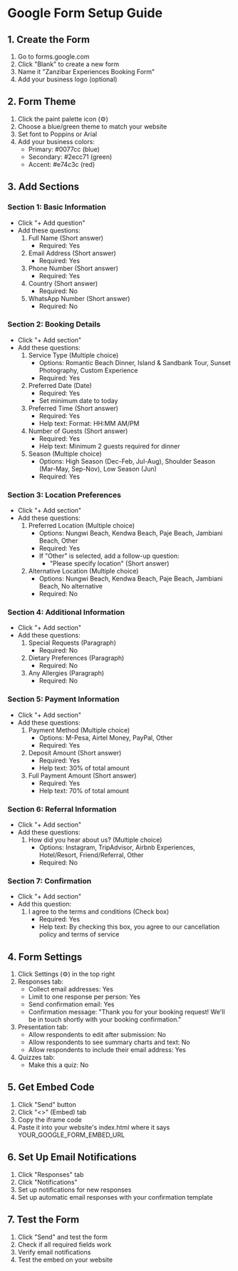 # Google Form Setup Guide

## 1. Create the Form
1. Go to forms.google.com
2. Click "Blank" to create a new form
3. Name it "Zanzibar Experiences Booking Form"
4. Add your business logo (optional)

## 2. Form Theme
1. Click the paint palette icon (⚙️)
2. Choose a blue/green theme to match your website
3. Set font to Poppins or Arial
4. Add your business colors:
   - Primary: #0077cc (blue)
   - Secondary: #2ecc71 (green)
   - Accent: #e74c3c (red)

## 3. Add Sections
### Section 1: Basic Information
- Click "+ Add question"
- Add these questions:
  1. Full Name (Short answer)
     - Required: Yes
  2. Email Address (Short answer)
     - Required: Yes
  3. Phone Number (Short answer)
     - Required: Yes
  4. Country (Short answer)
     - Required: No
  5. WhatsApp Number (Short answer)
     - Required: No

### Section 2: Booking Details
- Click "+ Add section"
- Add these questions:
  1. Service Type (Multiple choice)
     - Options: Romantic Beach Dinner, Island & Sandbank Tour, Sunset Photography, Custom Experience
     - Required: Yes
  2. Preferred Date (Date)
     - Required: Yes
     - Set minimum date to today
  3. Preferred Time (Short answer)
     - Required: Yes
     - Help text: Format: HH:MM AM/PM
  4. Number of Guests (Short answer)
     - Required: Yes
     - Help text: Minimum 2 guests required for dinner
  5. Season (Multiple choice)
     - Options: High Season (Dec-Feb, Jul-Aug), Shoulder Season (Mar-May, Sep-Nov), Low Season (Jun)
     - Required: Yes

### Section 3: Location Preferences
- Click "+ Add section"
- Add these questions:
  1. Preferred Location (Multiple choice)
     - Options: Nungwi Beach, Kendwa Beach, Paje Beach, Jambiani Beach, Other
     - Required: Yes
     - If "Other" is selected, add a follow-up question:
       - "Please specify location" (Short answer)
  2. Alternative Location (Multiple choice)
     - Options: Nungwi Beach, Kendwa Beach, Paje Beach, Jambiani Beach, No alternative
     - Required: No

### Section 4: Additional Information
- Click "+ Add section"
- Add these questions:
  1. Special Requests (Paragraph)
     - Required: No
  2. Dietary Preferences (Paragraph)
     - Required: No
  3. Any Allergies (Paragraph)
     - Required: No

### Section 5: Payment Information
- Click "+ Add section"
- Add these questions:
  1. Payment Method (Multiple choice)
     - Options: M-Pesa, Airtel Money, PayPal, Other
     - Required: Yes
  2. Deposit Amount (Short answer)
     - Required: Yes
     - Help text: 30% of total amount
  3. Full Payment Amount (Short answer)
     - Required: Yes
     - Help text: 70% of total amount

### Section 6: Referral Information
- Click "+ Add section"
- Add these questions:
  1. How did you hear about us? (Multiple choice)
     - Options: Instagram, TripAdvisor, Airbnb Experiences, Hotel/Resort, Friend/Referral, Other
     - Required: No

### Section 7: Confirmation
- Click "+ Add section"
- Add this question:
  1. I agree to the terms and conditions (Check box)
     - Required: Yes
     - Help text: By checking this box, you agree to our cancellation policy and terms of service

## 4. Form Settings
1. Click Settings (⚙️) in the top right
2. Responses tab:
   - Collect email addresses: Yes
   - Limit to one response per person: Yes
   - Send confirmation email: Yes
   - Confirmation message: "Thank you for your booking request! We'll be in touch shortly with your booking confirmation."
3. Presentation tab:
   - Allow respondents to edit after submission: No
   - Allow respondents to see summary charts and text: No
   - Allow respondents to include their email address: Yes
4. Quizzes tab:
   - Make this a quiz: No

## 5. Get Embed Code
1. Click "Send" button
2. Click "<>" (Embed) tab
3. Copy the iframe code
4. Paste it into your website's index.html where it says YOUR_GOOGLE_FORM_EMBED_URL

## 6. Set Up Email Notifications
1. Click "Responses" tab
2. Click "Notifications"
3. Set up notifications for new responses
4. Set up automatic email responses with your confirmation template

## 7. Test the Form
1. Click "Send" and test the form
2. Check if all required fields work
3. Verify email notifications
4. Test the embed on your website
